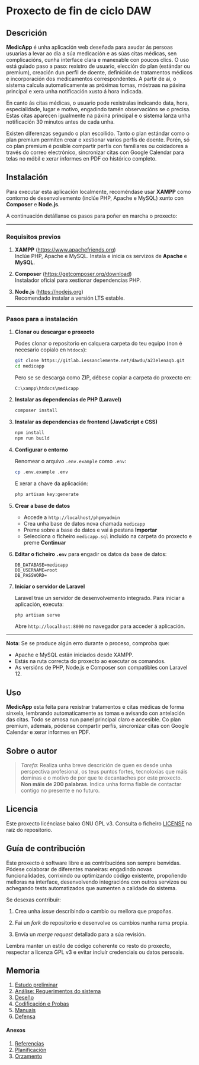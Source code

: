 # Proxecto de fin de ciclo DAW

## Descrición

**MedicApp** é unha aplicación web deseñada para axudar ás persoas usuarias a levar ao día a súa medicación e as súas citas médicas, sen complicacións, cunha interface clara e manexable con poucos clics. O uso está guiado paso a paso: rexistro de usuario, elección do plan (estándar ou premium), creación dun perfil de doente, definición de tratamentos médicos e incorporación dos medicamentos correspondentes. A partir de aí, o sistema calcula automaticamente as próximas tomas, móstraas na páxina principal e xera unha notificación xusto á hora indicada.

En canto ás citas médicas, o usuario pode rexistralas indicando data, hora, especialidade, lugar e motivo, engadindo tamén observacións se o precisa. Estas citas aparecen igualmente na páxina principal e o sistema lanza unha notificación 30 minutos antes de cada unha.

Existen diferenzas segundo o plan escollido. Tanto o plan estándar como o plan premium permiten crear e xestionar varios perfís de doente. Porén, só co plan premium é posible compartir perfís con familiares ou coidadores a través do correo electrónico, sincronizar citas con Google Calendar para telas no móbil e xerar informes en PDF co histórico completo.

## Instalación

Para executar esta aplicación localmente, recoméndase usar **XAMPP** como contorno de desenvolvemento (inclúe PHP, Apache e MySQL) xunto con **Composer** e **Node.js**.

A continuación detállanse os pasos para poñer en marcha o proxecto:

---

### Requisitos previos

1. **XAMPP** (https://www.apachefriends.org)  
   Inclúe PHP, Apache e MySQL. Instala e inicia os servizos de **Apache** e **MySQL**.

2. **Composer** (https://getcomposer.org/download)  
   Instalador oficial para xestionar dependencias PHP.

3. **Node.js** (https://nodejs.org)  
   Recomendado instalar a versión LTS estable.

---

### Pasos para a instalación

1. **Clonar ou descargar o proxecto**

   Podes clonar o repositorio en calquera carpeta do teu equipo (non é necesario copialo en `htdocs`):

   ```bash
   git clone https://gitlab.iessanclemente.net/dawdu/a23elenaqb.git
   cd medicapp
   ```

   Pero se se descarga como ZIP, débese copiar a carpeta do proxecto en:

   ```
   C:\xampp\htdocs\medicapp
   ```

2. **Instalar as dependencias de PHP (Laravel)**

   ```bash
   composer install
   ```

3. **Instalar as dependencias de frontend (JavaScript e CSS)**

   ```bash
   npm install
   npm run build
   ```

4. **Configurar o entorno**

   Renomear o arquivo `.env.example` como `.env`:

   ```bash
   cp .env.example .env
   ```

   E xerar a chave da aplicación:
 
   ```bash
   php artisan key:generate
   ```

5. **Crear a base de datos**

   - Accede a `http://localhost/phpmyadmin`
   - Crea unha base de datos nova chamada `medicapp`
   - Preme sobre a base de datos e vai á pestana **Importar**
   - Selecciona o ficheiro `medicapp.sql` incluído na carpeta do proxecto e preme **Continuar**

6. **Editar o ficheiro `.env`** para engadir os datos da base de datos:

   ```
   DB_DATABASE=medicapp
   DB_USERNAME=root
   DB_PASSWORD=
   ```

7. **Iniciar o servidor de Laravel**

   Laravel trae un servidor de desenvolvemento integrado. Para iniciar a aplicación, executa:

   ```bash
   php artisan serve
   ```

   Abre `http://localhost:8000` no navegador para acceder á aplicación.

---

**Nota**: Se se produce algún erro durante o proceso, comproba que:
- Apache e MySQL están iniciados desde XAMPP.
- Estás na ruta correcta do proxecto ao executar os comandos.
- As versións de PHP, Node.js e Composer son compatibles con Laravel 12.

## Uso

**MedicApp** esta feita para rexistrar tratamentos e citas médicas de forma sinxela, lembrando automaticamente as tomas e avisando con antelación das citas. Todo se amosa nun panel principal claro e accesible. Co plan premium, ademais, pódense compartir perfís, sincronizar citas con Google Calendar e xerar informes en PDF.

## Sobre o autor
> *Tarefa*: Realiza unha breve descrición de quen es desde unha perspectiva profesional, os teus puntos fortes, tecnoloxías que máis dominas e o motivo de por que te decantaches por este proxecto. **Non máis de 200 palabras**. Indica unha forma fiable de contactar contigo no presente e no futuro.

## Licencia

Este proxecto licénciase baixo GNU GPL v3. Consulta o ficheiro [LICENSE](/LICENSE) na raíz do repositorio.

## Guía de contribución

Este proxecto é software libre e as contribucións son sempre benvidas. Pódese colaborar de diferentes maneiras: engadindo novas funcionalidades, corrixindo ou optimizando código existente, propoñendo melloras na interface, desenvolvendo integracións con outros servizos ou achegando tests automatizados que aumenten a calidade do sistema.

Se desexas contribuír:

1. Crea unha *issue* describindo o cambio ou mellora que propoñas.

2. Fai un *fork* do repositorio e desenvolve os cambios nunha rama propia.

3. Envía un *merge request* detallado para a súa revisión.

Lembra manter un estilo de código coherente co resto do proxecto, respectar a licenza GPL v3 e evitar incluír credenciais ou datos persoais.

## Memoria

1. [Estudo preliminar](doc/templates/1_estudo_preliminar.md)
2. [Análise: Requerimentos do sistema](doc/templates/2_analise.md)
3. [Deseño](doc/templates/3_deseno.md)
4. [Codificación e Probas](doc/templates/4_codificacion_probas.md)
5. [Manuais](doc/templates/5_manuais.md)
6. [Defensa](doc/templates/6_defensa_do_proxecto.md)

#### Anexos
1. [Referencias](doc/templates/a1_referencias.md)
1. [Planificación](doc/templates/a2_planificacion.md)
2. [Orzamento](doc/templates/a3_orzamento.md)
